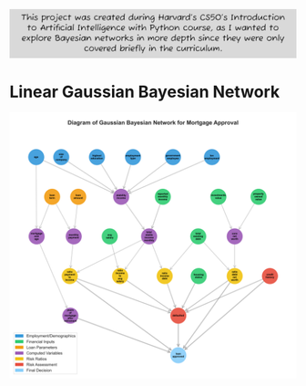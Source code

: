 ![FYI](FYI.png)

# Linear Gaussian Bayesian Network

![Diagram of the Linear Gaussian Bayesian Network](mortgage_approval_bayesian_network/diagram_photos/bayesian_network_seaborn.png)
